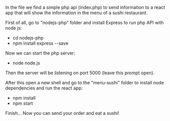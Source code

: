 In the file we find a simple php api (index.php) to send information to a react app that will show the information in the menu of a sushi restaurant.

First of all, go to "nodejs-php" folder and install Express to run php API with node js:
-  cd nodejs-php
-  npm install express --save

Now we can start the php server:
-  node node.js

Then the server will be listening on port 5000 (leave this prompt open).

After this open a new shell and go to the "menu-sushi" folder to install node dependencies and run the react app:
-  npm install
-  npm start

Finish... Now you can send your order and eat a sushi!
